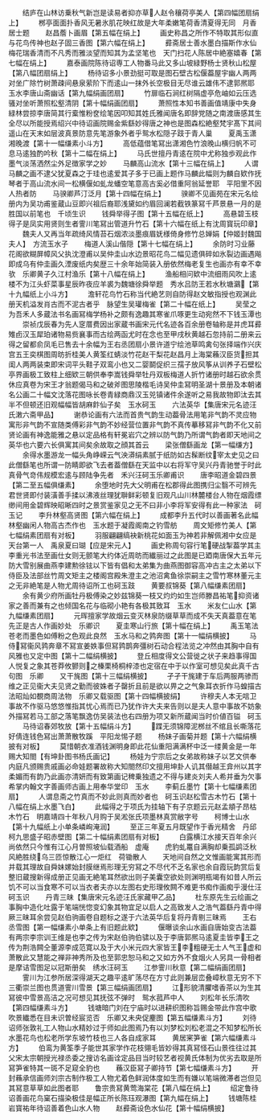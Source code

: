 <!-- { "loadSidebar": true } -->
　　结庐在山林访乗秋气新岂是读易者抑亦草人赵令穰荷亭美人【第四幅团扇绢上】
　　桞亭面面扑香风无暑氷肌花映红故是大年柔嫩笔荷香清夏得无同　月香居士题
　　赵昌薝卜画眉【第五幅在绢上】
　　画史称昌之所作不特取其形似直与花鸟传神也赵子固三香图【第六幅在绢上】
　　彛斋居士善水墨白描斯作水仙梅花瑞香清而不凡秀而雅淡望而知其为孟坚笔也　天门扫花人陈居中絶塞嬉春【第七幅在绢上】
　　嘉泰画院陈待诏専工人物番马此又多山坡緑野杨士贤秋山松屋【第八幅团扇绢上】
　　杨待诏多小景劲挺可取是图石壁古松偃葢屋宇幽人两两对坐广除竹树萧疎间悬泉萦阶下而逺山一抹外长空极目无尽谁云雄伟不逮郭熈耶　玉水李唐山斋幽话【第九幅绢画团扇】
　　竹扉临石涧红树隔虚亭危岫如云压选骚对坐听萧照松壑清阴【第十幅绢画团扇】
　　萧照性本知书善画值靖康中失身緑林尝掠李唐简其行槖惟粉奁绘笔因叩知其姓氏雅闻唐名即辞党随之南渡唐感其生全尽以所能授焉绍兴中待诏画院赐金紫繇妙得唐之神也是图森松絶壑梵宇髙下其间遥山在天末如层波真景防意先笔游象外者乎鸳水松隠子跂于青人巢
　　夏禹玉潇湘晚渡【第十一幅缣素小斗方】
　　高低蕴借笔冩出潇湘色竹浪晚山横归帆不可息马逺独酌吟秋【第十二幅在绢上】
　　马氏世擅丹青逺在院中尤称独歩观此作墨气淡荡洒然尘外足徴家学之妙
　　马麟高山流水【第十三幅在绢上】
　　人谓马麟之画不逮父犹夏森之于珪也逺爱其子多于已画上题作马麟此幅则为麟自欵作抚琴者于高山流水间一松横偃如虬龙蟠空笔意高古奚必借重阿翁延誉耶　平阳里不因人热者防
　　马骙卿芦汀泛月【第十四幅在绢上】
　　骙卿不见画苑在宋元名绘册内为吴功甫鉴蔵山豆即兴祖后裔耶浅黛如约眉回澜若截铁篆冩千芦景悬一月的是胜国以前笔也　千顷生识
　　钱舜举得子图【第十五幅在纸上】
　　高悬碧玉枝得子是凤实用贤则生者霅川笔冩出管道升竹石【第十六幅在纸上有沈周寳玩印章】
　　魏夫人又再当年疏绮风情苔石烟浓淡墨痕眉妩様倚身修竹总婵娟【仲姬封魏国夫人】　方流玉水子
　　梅道人溪山偕隠【第十七幅在绢上】
　　余防时习业藤花阁欲糊屏幛风父执沈澄甫以吴仲圭山水边景昭花鸟二幅见遗俱碎如氷裂边画遇飚即成乌有仲圭画久湮废纸内矣歴三十余年始简装入册依然梅老复生也画亦有幸不幸欤　乐卿黄子久江村渔乐【第十八幅在绢上】
　　渔船相问欵中流细雨风吹上逺楼不为江头虾菜事星辰昨夜应羊裘为魏塘徐舜举题　秀水吕防王若水秋塘鸂【第十九幅纸上小斗方】
　　澹轩花鸟竹石称当代絶艺则自防得赵文敏指授也观渊此册天机溢发肖古而不泥古者乎　脉望生吴瓘梅雀【第二十幅在纸上】
　　吴莹之为吾禾人多蔵法书名画冩梅学杨补之颇有逸趣其寒雀爪啄更生动宛然不下钱玉潭也
　　崇祯戊辰春为先人窆厝费因出家蔵书画宋元代名迹各百余册卷轴称是并虎耳彛雉卣汉玉犀珀诸物易赀襄事而古绘两函尤时在念也至甲戌秋黄越石忽持前二册来云得之留都俞凤毛已售去十余幅为王右丞团扇小景许道宁绘池草鸣禽句张择端作兴庆宫五王奕棋图周昉折桂美人黄筌红蜻淡竹花赵干梨花赵昌月上海棠蘓汉臣货担其闺人两两装束即宋词平头鞋子双鸾小也又二婴鬬促织三孺子放风筝从训养子石壁松亭界画极工致柱上细欵三朝供奉李嵩钱舜举牡丹双板梅道人折竹诸册时越石欲余贯休应真卷为宋王才翁题偈马和之破斧图思陵楷毛诗吴仲圭冩明圣湖十景册及本朝诸名公画二十幅文沈落花图咏长卷青緑商鼎汉玉兕镇诸件余遂听之易我故物即汰去其半不但顿还旧观幅幅皆胡麻飰仙子矣　玉水砢玉
　　六法英华【集唐宋元名迹汪氏潄六斋甲品】
　　谢恭论画有六法而首贵气韵生动葢骨法用笔非气韵不灵应物寓形非气韵不宣随类傅彩非气韵不妙经营位置非气韵不真传摹移冩非气韵不化又前贤论画有神逸能雅之悬以定品格有轩冕岩穴之辨以防气韵乃所谓气韵者即天地间之英华也六要六长俱寓其间矣余故取之顔其首云
　　梁张僧繇画龙【第一幅缣方】
　　余得水墨游龙一幅头角峥嵘云气泱漭绢素腻于纸防如古髹断纹宰太史见之曰此僧繇笔也所谓一防睛即欲飞去者葢僧繇在天监中以右将军守吴兴丹青驰誉于时此真骨气竒伟规模宏逺与顾陆争先者　禾兴汪砢玉乐卿甫识
　　唐李昭道金碧四景【第二至五幅俱缣素】
　　余堕地时先大父明甫在松郡得此图携归尘翳不可辨先君世贤即付装潢善手揉以沸液丝理犹聨鲜彩顿复旧观凡山川林麓楼台人物在烟霞缥缈间用金碧辉映昭晰四时之景赏鉴家见之无不曰非小李将军安得有此一种家法　砢玉记
　　李升林壑高贤图【第六幅在绢上】
　　成都李升五代时以善画著名此幅林壑幽闲人物高古杰作也　玉水题于凝霞阁南之钓雪舫
　　周文矩修竹美人【第七幅绢素团扇有对板】
　　羽服翩翩缟袂新桃花如面玉为神若非解佩湘中女应是天台第一人　禹泉夏曰瑚【应是宋元人】
　　画史称周句容行笔硬战掣葢学其主李重光书法至画仕女则无颤笔大约体近周昉而纎丽过之此图是已廼南唐保大五年元防大雪别展曲燕李建勲徐铉以下皆有倡和太弟集为曲燕图御容高冲古主之太弟以下侍臣及法部丝竹周文矩主之楼阁宫殿朱澄主之池沼禽鱼徐崇嗣主之雪竹寒林董元主之无非絶笔是人物尤周待诏所工也砢玉跂
　　黄要叔锦葵【第八幅缣素团扇】
　　余有黄少府所画牡丹极傅染之妙兹锦葵一枝又灼灼如生岂师滕昌祐笔抑资诸家之善而兼有之也倾国名花与临砌小艳有各极其致耳　玉水
　　米友仁山水【第九幅缣素团扇】
　　元晖擅家学故烟云变灭林泉防缀草草而成不失天真葢意在笔先正是古人作画妙处　乐卿识
　　夏圭寒山行旅【第十幅在绢上】
　　禹玉笔法苍老而墨色如傅粉之色观此良然　玉水马和之鹑奔图【第十一幅绢横披】
　　马侍冩衞风鹑奔章不冩宣姜妷事但冩鹑鹊奔彊树石动合程法览之冲然由其胸中自有风雅也又定中图【第十二幅绢横披】
　　登丘相度得文公营徙之状子来趋事得国人悦复之象其苍莽攸鬰则之榛栗椅桐梓漆也定宿在中于以作室可想见矣此真千古句图　乐卿
　　又干旄图【第十三幅绢横披】
　　孑孑干旄建于车后两服两骖而维之正见衞大夫见贤之勤而彼姝者子罄折且前是欲以畀之之气象耳衣折作马蝗描古法昭灿如覩商周法物　乐卿又载驱图【第十四幅横披绢】
　　许穆夫人本无唁卫事故不作驱马悠悠惟指其忧心焉而已乃犹作许大夫来告则以是夫人意中事故不妨象外描冩若马工部之落笔飘逸仿吴装法也右四册为项又新所蔵闻当时价値百镒　砢玉
　　马待诏春郊牧放【第十五幅绢斗方】
　　蹀无须锦障泥桞丝不绾且长嘶落花好倩连钱色冩出萧萧散牧蹊　平阳龙惕子题
　　杨妹子画菊并题【第十六幅绢横披有对板】
　　莫惜朝衣准酒钱渊明身即此花仙重阳满满杯中泛一缕黄金是一年　赐大知閤【有坤卦图书杨氏画记】
　　杨娃为宁宗后之女弟故称妹子以艺文供奉内庭凡颁赐贵戚画必命娃题署故称大知閤然印文擅用坤卦人讥其僣越王弇州以其字柔媚而有韵乃此画亦清妍而有致第画记稗乗独遗之不得与建炎刘夫人希并垂为欠事希掌内翰文字善画师古画上用奉华堂印　玉水
　　李蓟丘墨竹【第十七幅缣素团扇】
　　人谓息斋之竹真而不妙此则真而妙者也　砢玉识赵松雪古木竹石【第十八幅在绢上水墨飞白】
　　此幅得之于项氏为挂轴下有子京题云元赵孟頫子昂枯木竹石　明嘉靖四十年秋八月购于吴淞张氏项墨林真赏敝字号
　　柯博士山水【第十九幅纸上小单条嶙峋淹润】
　　至正三年夏五月既望作于香光精舍　丹邱柯九思盛子昭赤壁图【第二十幅绢素团扇有对板】
　　白露横江水接天百年余兴尚依然只今惟有江心月曽照坡仙载酒船　虚庵
　　虎豹虬鼍自满胸却乗孤鹢泛秋风絶胜绕乌三匝惊散江心一炬红　荷锄散人
　　天地间自然之文惟画能寓其形而并载其理故自舜妹嫘始封膜继焉形理无穷冩之不尽代不乏名家也余自霞玩韵赏后复整旧蔵搜新得成册正见画无絶笔耳然欲出则子美囊空欲处则渊明瓶竭有如昔人所云饥不可以当食寒不可以当衣者夫亦以左图右史形理攸闗不难更书痴作画痴乎漫仕汪砢玉识
　　丹青三昧【集唐宋元名迹汪氏家藏甲乙品】
　　杜东原先生云绘画之事胸中造化吐露于笔端恍惚变幻象其物宜足以启人之高致发人之浩气葢繇丹青中得厥三昧耳余尝见赵伯驹画卷自题标之遂于六法英华后复将丹青剔三昧焉
　　王右丞雪图【第一幅缣素小单条上有旧题此欵】
　　偃曝谈余山水画自唐始变古法葢有两宗李宗训王维是也李之传为宋赵伯驹伯骕以及于李唐郭熈马逺夏圭皆李王之传为荆浩闗仝董源李成范寛以及于大小米元四大家皆王李粗硬无士人气王虚和萧散此又慧能之禅非神秀所及也至郭忠恕马和之又如方外不食烟火人另具一骨相者是摩诘雪图足以冠斯册矣　绣水汪砢玉
　　江参霅川秋意【第二幅绢画团扇】
　　霅川为江参所居深得湖天之趣平逺旷荡尽在方寸此则兼层峦叠嶂秋意无穷不下三衢崇兰图也贯道霅川雪景【第三幅绢画团扇】
　　江形貌清臞嗜香茶以为生其冩彼中雪景高洁之况可想见其抚弦不弹时　鸳水菰芦中人
　　刘松年长乐清吹【第四幅缣素斗方】
　　钱塘暗门刘在宁庙时以进耕织图称旨赐金带此作宫中歌吹景纎悉在目未识曽经宸览否　乐卿又未央促麈图【第五幅缣素斗方】
　　刘待诏师张敦礼工人物山水精妙过于师如此图焉乃有以刘梦松刘松老混之不知梦松所长水墨花鸟也松老所学东坡竹枝也三人各自成家耳
　　黄居宷笋雀【第六幅缣素斗方】
　　伯鸾为黄筌季子能世其家学作花枝翎毛皆妙得其真冩怪石山景徃往过其父宋太宗朝授光禄丞委之搜访名画诠定品目当时较艺者视黄氏体制为优劣去取是所冩笋雀特其一斑不足窥全豹也
　　蘓汉臣冩子卿持节【第七幅缣素斗方】
　　开封蘓承信画师刘宗古制作极工人物尤着色鲜润体度如生而有嫌以笔端微滞者岂但见其冩意草草如此图者耶
　　鲁宗贵冩黄莺海棠花【第八幅在绢上】
　　绍定鲁待诏善画花鸟窠石描染极佳是幅正所长陈珏观瀑图【第九幅在绢上】
　　钱塘陈桂岩寳祐年待诏善着色山水人物
　　赵彛斋设色水仙花【第十幅绢横披】
